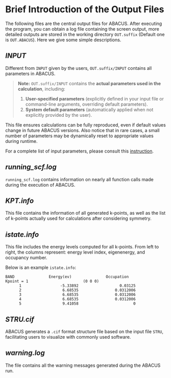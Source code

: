 # Brief Introduction of the Output Files

The following files are the central output files for ABACUS. After executing the program, you can obtain a log file containing the screen output, more detailed outputs are stored in the working directory `OUT.suffix` (Default one is `OUT.ABACUS`). Here we give some simple descriptions.

## *INPUT*

Different from `INPUT` given by the users, `OUT.suffix/INPUT` contains all parameters in ABACUS.

> **Note:** `OUT.suffix/INPUT` contains the **actual parameters used in the calculation**, including:
> 1. **User-specified parameters** (explicitly defined in your input file or command-line arguments, overriding default parameters).
> 2. **System default parameters** (automatically applied when not explicitly provided by the user).


This file ensures calculations can be fully reproduced, even if default values change in future ABACUS versions.
Also notice that in rare cases, a small number of parameters may be dynamically reset to appropriate values during runtime.

For a complete list of input parameters, please consult this [instruction](../advanced/input_files/input-main.md).

## *running_scf.log*

`running_scf.log` contains information on nearly all function calls made during the execution of ABACUS.

## *KPT.info*

This file contains the information of all generated k-points, as well as the list of k-points actually used for calculations after considering symmetry.

## *istate.info*

This file includes the energy levels computed for all k-points. From left to right, the columns represent: energy level index, eigenenergy, and occupancy number.

Below is an example `istate.info`:

```
BAND               Energy(ev)               Occupation                Kpoint = 1                        (0 0 0)
      1                 -5.33892                  0.03125
      2                  6.68535                0.0312006
      3                  6.68535                0.0312006
      4                  6.68535                0.0312006
      5                  9.41058                        0
```

## *STRU.cif*

ABACUS generates a `.cif` format structure file based on the input file `STRU`, facilitating users to visualize with commonly used software.

## *warning.log*

The file contains all the warning messages generated during the ABACUS run.
